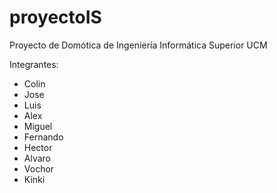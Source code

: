 proyectoIS
==========
Proyecto de Domótica de Ingeniería Informática Superior UCM

Integrantes:
- Colin
- Jose
- Luis
- Alex
- Miguel
- Fernando
- Hector
- Alvaro
- Vochor
- Kinki
